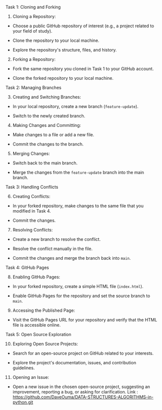 Task 1: Cloning and Forking

1. Cloning a Repository:

  - Choose a public GitHub repository of interest (e.g., a project related to your field of study).

  - Clone the repository to your local machine.

  - Explore the repository's structure, files, and history.



2. Forking a Repository:

  - Fork the same repository you cloned in Task 1 to your GitHub account.

  - Clone the forked repository to your local machine.



Task 2: Managing Branches

3. Creating and Switching Branches:

  - In your local repository, create a new branch (`feature-update`).

  - Switch to the newly created branch.



4. Making Changes and Committing:

  - Make changes to a file or add a new file.

  - Commit the changes to the branch.



5. Merging Changes:

  - Switch back to the main branch.

  - Merge the changes from the `feature-update` branch into the main branch.



Task 3: Handling Conflicts

6. Creating Conflicts:

  - In your forked repository, make changes to the same file that you modified in Task 4.

  - Commit the changes.



7. Resolving Conflicts:

  - Create a new branch to resolve the conflict.

  - Resolve the conflict manually in the file.

  - Commit the changes and merge the branch back into `main`.



Task 4: GitHub Pages

8. Enabling GitHub Pages:

  - In your forked repository, create a simple HTML file (`index.html`).

  - Enable GitHub Pages for the repository and set the source branch to `main`.



9. Accessing the Published Page:

  - Visit the GitHub Pages URL for your repository and verify that the HTML file is accessible online.



Task 5: Open Source Exploration

10. Exploring Open Source Projects:

  - Search for an open-source project on GitHub related to your interests.

  - Explore the project's documentation, issues, and contribution guidelines.



11. Opening an Issue:

  - Open a new issue in the chosen open-source project, suggesting an improvement, reporting a bug, or asking for clarification.
    Link : https://github.com/DaveOuma/DATA-STRUCTURES-ALGORITHMS-in-python.git

